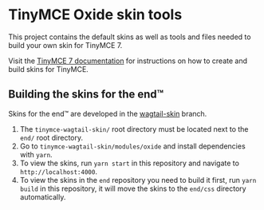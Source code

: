 # TinyMCE Oxide skin tools

This project contains the default skins as well as tools and files needed to build your own skin for TinyMCE 7.

Visit the [TinyMCE 7 documentation](https://www.tiny.cloud/docs/tinymce/7/creating-a-skin/) for instructions on how to create and build skins for TinyMCE.

## Building the skins for the end™

Skins for the end™ are developed in the [wagtail-skin](https://github.com/moreonion/tinymce-wagtail-skin/tree/wagtail-skin/modules/oxide) branch.

1. The `tinymce-wagtail-skin/` root directory must be located next to the `end/` root directory.
2. Go to `tinymce-wagtail-skin/modules/oxide` and install dependencies with `yarn`.
3. To view the skins, run `yarn start` in this repository and navigate to `http://localhost:4000`.
4. To view the skins in the `end` repository you need to build it first, run `yarn build` in this repository, it will move the skins to the `end/css` directory automatically.
